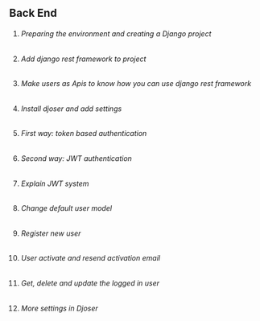 ## Back End

1. ###### Preparing the environment and creating a Django project
2. ###### Add django rest framework to project
3. ###### Make users as Apis to know how you can use django rest framework
4. ###### Install djoser and add settings
5. ###### First way: token based authentication
6. ###### Second way: JWT authentication
7. ###### Explain JWT system
8. ###### Change default user model
9. ###### Register new user
10. ###### User activate and resend activation email
11. ###### Get, delete and update the logged in user
12. ###### More settings in Djoser